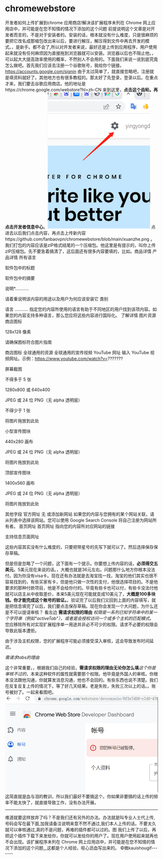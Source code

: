 # chromewebstore
开发者如何上传扩展到chrome 应用商店!解决该扩展程序未列在 Chrome 网上应用店中，并可能是在您不知情的情况下添加的这个问题
前提说明这个文章是对开发者而言的，不是对于安装者的。安装的话，根本就没有什么难度，只是很麻烦的要把它改名成那缩包改出来以后，要进行解压，解压得到文件中再去开发的模式。，是新手。都不会了,所以对开发者来说，最好还是上传到应用程序，用户使用起来就没有任何麻烦因为直接拖到浏览器就可以安装。浏览器以后也不阻止他。，可以起大大提高效率使用的概率，不然别人不会用的。下面我们来说一说到底究竟怎么做吧。首先我们应该去注册一个谷歌账号，我给你个链接。https://accounts.google.com/signin 由于太过简单了，就直接忽略吧，注册就是填资料就好了。其他地方也有很多教程的。那太好了先登录，登录以后。在重点才来，我们要去谷歌应用商店。他的地址是https://chrome.google.com/webstore?hl=zh-CN 来到这里，**点击这个齿轮。再点击开发者信息中心**。![Image text](https://github.com/fanbaovpn/chromewebstore/blob/main/chilun.png) 点进去以后我们点击内容，再点击上传新内容https://github.com/fanbaovpn/chromewebstore/blob/main/xuanzhe.png 。我们打包的内容应该是zIP格式结尾的一个压缩包。他这里是有提示的，叫你上传zIP压缩包。先不要急着搞清了，这后面还有很多内容要填的，比如。商品详情
产品详情
所有语言

软件包中的标题



软件包中的摘要


说明*...........

请着重说明该内容的用途以及用户为何应该安装它
类别

语言
...........
指定您的内容所使用的语言有助于不同地区的用户找到该项内容。如果您的内容支持多种语言，那么您应将这些内容进行国际化。 了解详情
图片资源
商店图标

128x128 像素

请确保图标符合图片指南

商店图标
全球通用的资源
全球通用的宣传视频
YouTube 网址
输入 YouTube 视频网址。示例：https://www.youtube.com/watch?v=???????

屏幕截图

不得多于 5 张

1280x800 或 640x400

JPEG 或 24 位 PNG（无 alpha 透明层）

不得少于 1 张

将图片拖放到此处

小型宣传图块

440x280 画布

JPEG 或 24 位 PNG（无 alpha 透明层）

将图片拖放到此处

顶部宣传图块

1400x560 画布

JPEG 或 24 位 PNG（无 alpha 透明层）

将图片拖放到此处

其他字段
官方网址
无
或添加新网站
如果您的内容与您拥有的某个网站关联，请从列表中选择该网站。您可以使用 Google Search Console 将自己注册为网站所有者。
首页网址
首页网址
指向您的内容所对应网站的链接

支持信息页面网址

这些内容其实没有什么难度的，只要把带星号的先写下就可以了。然后选择保存保存草稿。

但是但是忽略了一个问题，这下面有一个提示。你要想上传内容的话，**必须得交五美元**。5美元现在来说的话。，大概也就是36元左右。问题那什么地方你根本没法付。因为你没有visa卡。现在还有办法就是去淘宝找一找，淘宝的他们其实也很不容易找到的，有些买家有卡，但是他只做一次性的支付，他很选择项目的。不是他要求的那种付款项目，他是不会给你付的。毕竟有些卡也可以付，有些卡没法付他就可以店主从中收取差价，本来5美元现在可能就变成10美元了，**大概是100多块钱。你才能完成这个账号的验证。**。验证完了以后我们又回到上面的内容填写，就是把信息填完了以后，我们要点击保存草稿。现在你会发现一个大问题，为什么还是不可以提请审核？
看左边
**需请求权限的理由**
_权限是一系列已知字符串中的某一个字符串（例如“activeTab”），或者是会授权访问一个或多个主机的匹配模式。_
您应移除所有对实现扩展程序单一用途并非必不可少的权限。请求不必要的权限会导致此版本遭拒。

由于涉及主机权限，您的扩展程序可能必须接受深入审核，这会导致发布时间延迟。

*需请求tabs的理由*

这个非常重要，，根据我们自己的经验，**需请求权限的理由无论你怎么填**_这个你是审核不过的_，本来这种软件的属性就需要那个权限。他毕竟是外国人的审核。你根本没法跟他沟通，你就算发消息沟通，他也不会回的。有些东西也说不清楚。我们在反复反复上传的情况下。等了好几天结果。老是失败，失败三次以上的话。。账号被封了。一起来看图吧。![Image text](https://github.com/fanbaovpn/chromewebstore/blob/main/tingyong.png)
这简直就是血与泪的教训，所以我们最好不要搞这个。你如果非要搞的话上传的频率不能太快了，就直接导致工作，没有办法开展。

--------------------------------
难道就要这样放弃了吗？不是我们还有另外的办法。办法就是叫专业人士代上传,号码会写在最下面,加我请备注说明来意不然不通过,我们本人上传的话。不要太久就可以审核通过,真的不是问题，再难的插件都可以过的。图
我们上传了以后，再把这个插件下载下来发给你，你就可以发给你的用户了。现在用户使用起来就再也不会出现。该扩展程序未列在 Chrome 网上应用店中，并可能是在您不知情的情况下添加的这个问题,,,这都是个人经验，呕心沥血写出来的。
©微kauishougif-------

